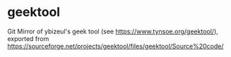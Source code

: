 # geektool
Git Mirror of ybizeul's geek tool (see https://www.tynsoe.org/geektool/), exported from https://sourceforge.net/projects/geektool/files/geektool/Source%20code/
